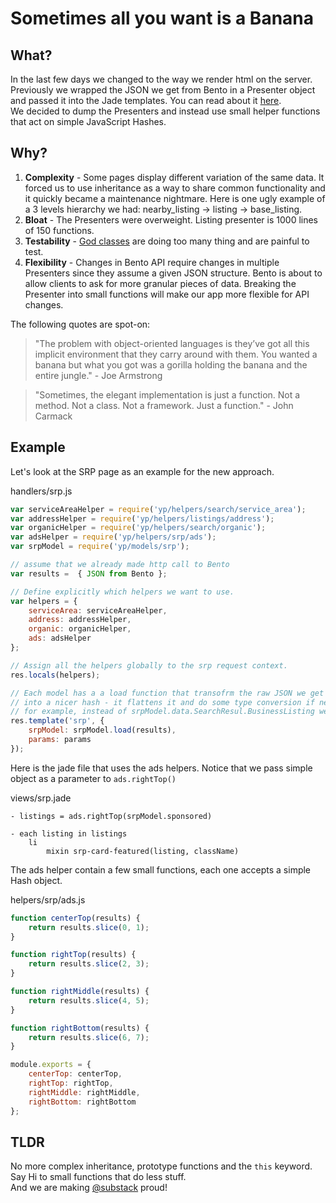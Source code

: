 # Sometimes all you want is a Banana

## What?

In the last few days we changed to the way we render html on the server.
Previously we wrapped the JSON we get from Bento in a Presenter object and passed it into the Jade templates.
You can read about it [here](https://github.com/oren/oren.github.io/blob/master/posts/presenter/presenter.md).  
We decided to dump the Presenters and instead use small helper functions that act on simple JavaScript Hashes.

## Why?

1. **Complexity** - Some pages display different variation of the same data. It forced us to use inheritance as a way to share common functionality and it quickly became a maintenance nightmare.
Here is one ugly example of a 3 levels hierarchy we had: nearby_listing -> listing -> base_listing.
1. **Bloat** - The Presenters were overweight. Listing presenter is 1000 lines of 150 functions.
1. **Testability** - [God classes](http://en.wikipedia.org/wiki/God_object) are doing too many thing and are painful to test.
1. **Flexibility** - Changes in Bento API require changes in multiple Presenters since they assume a given JSON structure.
Bento is about to allow clients to ask for more granular pieces of data. Breaking the Presenter into small functions will make our app more flexible for API changes.

The following quotes are spot-on:  

> "The problem with object-oriented languages is they’ve got all this implicit environment that they carry around with them. You wanted a banana but what you got was a gorilla holding the banana and the entire jungle." - Joe Armstrong

> "Sometimes, the elegant implementation is just a function. Not a method. Not a class. Not a framework. Just a function." - John Carmack

## Example

Let's look at the SRP page as an example for the new approach.

handlers/srp.js
```js
var serviceAreaHelper = require('yp/helpers/search/service_area');
var addressHelper = require('yp/helpers/listings/address');
var organicHelper = require('yp/helpers/search/organic');
var adsHelper = require('yp/helpers/srp/ads');
var srpModel = require('yp/models/srp');

// assume that we already made http call to Bento
var results =  { JSON from Bento };

// Define explicitly which helpers we want to use.
var helpers = {
    serviceArea: serviceAreaHelper,
    address: addressHelper,
    organic: organicHelper,
    ads: adsHelper
};

// Assign all the helpers globally to the srp request context.
res.locals(helpers);

// Each model has a a load function that transofrm the raw JSON we get from Bento 
// into a nicer hash - it flattens it and do some type conversion if needed.
// for example, instead of srpModel.data.SearchResul.BusinessListing we have srpModel.organic
res.template('srp', {
    srpModel: srpModel.load(results),
    params: params
});
```

Here is the jade file that uses the ads helpers. Notice that we pass simple object as a parameter to `ads.rightTop()`

views/srp.jade
```jade
- listings = ads.rightTop(srpModel.sponsored)

- each listing in listings
    li
        mixin srp-card-featured(listing, className)

```

The ads helper contain a few small functions, each one accepts a simple Hash object.

helpers/srp/ads.js
```js
function centerTop(results) {
    return results.slice(0, 1);
}

function rightTop(results) {
    return results.slice(2, 3);
}

function rightMiddle(results) {
    return results.slice(4, 5);
}

function rightBottom(results) {
    return results.slice(6, 7);
}

module.exports = {
    centerTop: centerTop,
    rightTop: rightTop,
    rightMiddle: rightMiddle,
    rightBottom: rightBottom
};
```

## TLDR

No more complex inheritance, prototype functions and the `this` keyword. Say Hi to small functions that do less stuff.  
And we are making [@substack](http://youtu.be/DCQNm6yiZh0) proud!
